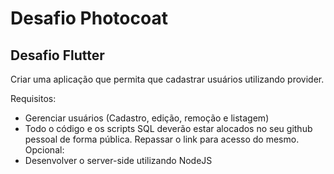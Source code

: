 # Desafio Photocoat

## Desafio Flutter 

Criar uma aplicação que permita que cadastrar usuários utilizando provider.
 
Requisitos:
- Gerenciar usuários (Cadastro, edição, remoção e listagem)  
- Todo o código e os scripts SQL deverão estar alocados no seu github pessoal de forma pública. Repassar o link para acesso do mesmo.  
Opcional:
-  Desenvolver o server-side utilizando NodeJS
